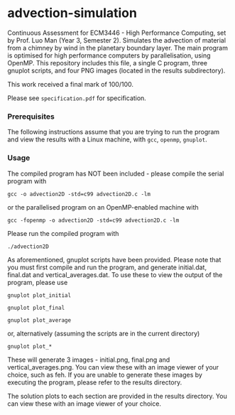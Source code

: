 # advection-simulation

Continuous Assessment for ECM3446 - High Performance Computing, set by Prof. Luo Man (Year 3, Semester 2). Simulates the advection of material from a chimney by wind in the planetary boundary layer. The main program is optimised for high performance computers by parallelisation, using OpenMP. This repository includes this file, a single C program, three gnuplot scripts, and four PNG images (located in the results subdirectory).

This work received a final mark of 100/100. 

Please see `specification.pdf` for specification.

### Prerequisites

The following instructions assume that you are trying to run the program and view the results with a Linux machine, with `gcc`, `openmp`, `gnuplot`.

### Usage

The compiled program has NOT been included - please compile the serial program with

```
gcc -o advection2D -std=c99 advection2D.c -lm 
```

or the parallelised program on an OpenMP-enabled machine with

```
gcc -fopenmp -o advection2D -std=c99 advection2D.c -lm
```

Please run the compiled program with 

```
./advection2D
```

As aforementioned, gnuplot scripts have been provided. Please note that you must first compile and run the program, and generate initial.dat, final.dat and vertical\_averages.dat. To use these to view the output of the program, please use
```
gnuplot plot_initial
```
```
gnuplot plot_final
```
```
gnuplot plot_average
```

or, alternatively (assuming the scripts are in the current directory)

```
gnuplot plot_*
```

These will generate 3 images - initial.png, final.png and vertical\_averages.png. You can view these with an image viewer of your choice, such as feh. If you are unable to generate these images by executing the program, please refer to the results directory.

The solution plots to each section are provided in the results directory. You can view these with an image viewer of your choice.
